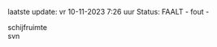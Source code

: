 laatste update: 
vr 10-11-2023  7:26   uur 
Status: FAALT - fout - 
<div class="service Y">schijfruimte</div><div class="service R">svn</div>
